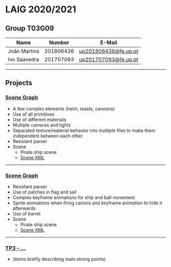 # LAIG 2020/2021

## Group T03G09
| Name             | Number    | E-Mail              |
| ---------------- | --------- | ------------------  |
| João Martins     | 201806436 | up201806436@fe.up.pt|
| Ivo Saavedra     | 201707093 | up201707093@fe.up.pt|

----

## Projects

### [Scene Graph](TP1/MySceneGraph.js)

- A few complex elements (helm, masts, cannons)
- Use of all primitives
- Use of different materials
- Multiple cameras and lights
- Separated texture/material behavior into multiple files to make them
independent between each other
- Resistant parser
- Scene
  - Pirate ship scene
  - [Scene XML](TP1/scenes/LAIG_TP1_XML_T3_G09_v1.xml)

-----

### [Scene Graph](TP2/MySceneGraph.js)

- Resistant parser
- Use of patches in flag and sail
- Complex keyframe animations for ship and ball movement
- Sprite animations when firing canons and keyframe animation
to hide it afterwards
- Use of barrel
- Scene
  - Pirate ship scene
  - [Scene XML](TP2/scenes/LAIG_TP1_XML_T3_G09_v1.xml)

----

### [TP3 - ...](TP3)
- (items briefly describing main strong points)

